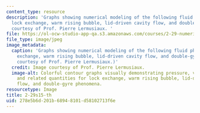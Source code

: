 ```yaml
---
content_type: resource
description: 'Graphs showing numerical modeling of the following fluid phenomena:
  lock exchange, warm rising bubble, lid-driven cavity flow, and double-gyre. Image
  courtesy of Prof. Pierre Lermusiaux. '
file: https://ol-ocw-studio-app-qa.s3.amazonaws.com/courses/2-29-numerical-fluid-mechanics-spring-2015/278e5b6d201b68948101d58102713f6e_2-29s15-th.jpg
file_type: image/jpeg
image_metadata:
  caption: 'Graphs showing numerical modeling of the following fluid phenomena: lock
    exchange, warm rising bubble, lid-driven cavity flow, and double-gyre. (Image
    courtesy of Prof. Pierre Lermusiaux.)'
  credit: Image courtesy of Prof. Pierre Lermusiaux.
  image-alt: Colorful contour graphs visually demonstrating pressure, velocity, density,
    and related quantities for lock exchange, warm rising bubble, lid-driven cavity
    flow, and double-gyre phenomena.
resourcetype: Image
title: 2-29s15-th
uid: 278e5b6d-201b-6894-8101-d58102713f6e
---
```

